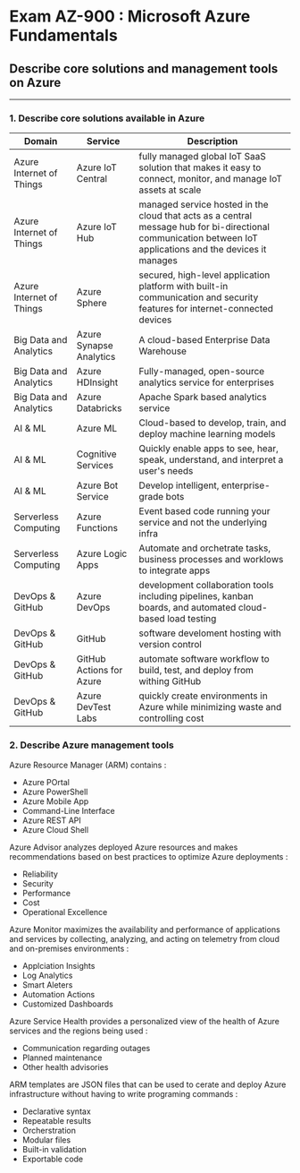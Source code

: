 # Exam AZ-900 : Microsoft Azure Fundamentals

## Describe core solutions and management tools on Azure

---

### 1. Describe core solutions available in Azure

| Domain                   | Service                  | Description                                                                                                                                                 |
|--------------------------|--------------------------|-------------------------------------------------------------------------------------------------------------------------------------------------------------|
| Azure Internet of Things | Azure IoT Central        | fully managed global IoT SaaS solution that makes it easy to connect, monitor, and manage IoT assets at scale                                               |
| Azure Internet of Things | Azure IoT Hub            | managed service hosted in the cloud that acts as a central message hub for bi-directional communication between IoT applications and the devices it manages |
| Azure Internet of Things | Azure Sphere             | secured, high-level application platform with built-in communication and security features for internet-connected devices                                   |
| Big Data and Analytics   | Azure Synapse Analytics  | A cloud-based Enterprise Data Warehouse                                                                                                                     |
| Big Data and Analytics   | Azure HDInsight          | Fully-managed, open-source analytics service for enterprises                                                                                                |
| Big Data and Analytics   | Azure Databricks         | Apache Spark based analytics service                                                                                                                        |
| AI & ML                  | Azure ML                 | Cloud-based to develop, train, and deploy machine learning models                                                                                           |
| AI & ML                  | Cognitive Services       | Quickly enable apps to see, hear, speak, understand, and interpret a user's needs                                                                           |
| AI & ML                  | Azure Bot Service        | Develop intelligent, enterprise-grade bots                                                                                                                  |
| Serverless Computing     | Azure Functions          | Event based code running your service and not the underlying infra                                                                                          |
| Serverless Computing     | Azure Logic Apps         | Automate and orchetrate tasks, business processes and worklows to integrate apps                                                                            |
| DevOps & GitHub          | Azure DevOps             | development collaboration tools including pipelines, kanban boards, and automated cloud-based load testing                                                  |
| DevOps & GitHub          | GitHub                   | software develoment hosting with version control                                                                                                            |
| DevOps & GitHub          | GitHub Actions for Azure | automate software workflow to build, test, and deploy from withing GitHub                                                                                   |
| DevOps & GitHub          | Azure DevTest Labs       | quickly create environments in Azure while minimizing waste and controlling cost                                                                            |

### 2. Describe Azure management tools

Azure Resource Manager (ARM) contains :
- Azure POrtal
- Azure PowerShell
- Azure Mobile App
- Command-Line Interface
- Azure REST API
- Azure Cloud Shell


Azure Advisor analyzes deployed Azure resources and makes recommendations based on best practices to optimize Azure deployments :
- Reliability
- Security
- Performance
- Cost
- Operational Excellence

Azure Monitor maximizes the availability and performance of applications and services by collecting, analyzing, and acting on telemetry from cloud and on-premises environments :
- Applciation Insights
- Log Analytics
- Smart Aleters
- Automation Actions
- Customized Dashboards

Azure Service Health provides a personalized view of the health of Azure services and the regions being used :
- Communication regarding outages
- Planned maintenance
- Other health advisories

ARM templates are JSON files that can be used to cerate and deploy Azure infrastructure without having to write programing commands :
- Declarative syntax
- Repeatable results
- Orcherstration
- Modular files
- Built-in validation
- Exportable code
